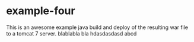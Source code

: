 # example-four

This is an awesome example java build and deploy of the resulting
war file to a tomcat 7 server.
blablabla bla
hdasdasdasd
abcd

